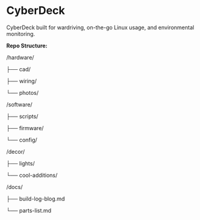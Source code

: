 # CyberDeck
CyberDeck built for wardriving, on-the-go Linux usage, and environmental monitoring. 

**Repo Structure:**

/hardware/

  ├── cad/
  
  ├── wiring/
  
  └── photos/

/software/

  ├── scripts/
  
  ├── firmware/
  
  └── config/

  /decor/
  
  ├── lights/
  
  └── cool-additions/

/docs/

  ├── build-log-blog.md
  
  └── parts-list.md

